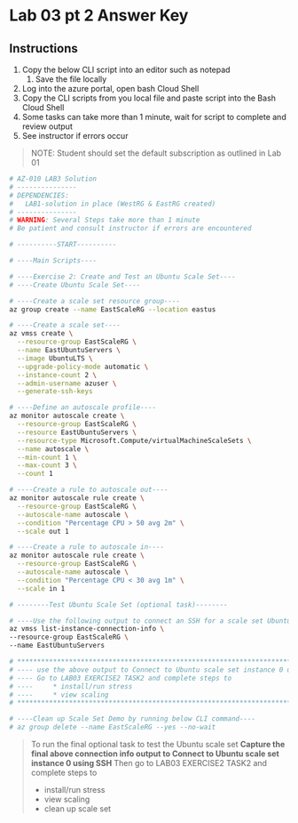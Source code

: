 # Lab 03 pt 2 Answer Key

## Instructions

1. Copy the below CLI script into an editor such as notepad
   1. Save the file locally
1. Log into the azure portal, open bash Cloud Shell
1. Copy the CLI scripts from you local file and paste script into the Bash Cloud Shell
1. Some tasks can take more than 1 minute, wait for script to complete and review output
1. See instructor if errors occur

> NOTE: Student should set the default subscription as outlined in Lab 01

```sh
# AZ-010 LAB3 Solution
# ---------------
# DEPENDENCIES:
#   LAB1-solution in place (WestRG & EastRG created)
# ---------------
# WARNING: Several Steps take more than 1 minute
# Be patient and consult instructor if errors are encountered

# ----------START----------

# ----Main Scripts----

# ----Exercise 2: Create and Test an Ubuntu Scale Set----
# ----Create Ubuntu Scale Set----

# ----Create a scale set resource group----
az group create --name EastScaleRG --location eastus

# ----Create a scale set----
az vmss create \
  --resource-group EastScaleRG \
  --name EastUbuntuServers \
  --image UbuntuLTS \
  --upgrade-policy-mode automatic \
  --instance-count 2 \
  --admin-username azuser \
  --generate-ssh-keys

# ----Define an autoscale profile----
az monitor autoscale create \
  --resource-group EastScaleRG \
  --resource EastUbuntuServers \
  --resource-type Microsoft.Compute/virtualMachineScaleSets \
  --name autoscale \
  --min-count 1 \
  --max-count 3 \
  --count 1

# ----Create a rule to autoscale out----
az monitor autoscale rule create \
  --resource-group EastScaleRG \
  --autoscale-name autoscale \
  --condition "Percentage CPU > 50 avg 2m" \
  --scale out 1

# ----Create a rule to autoscale in----
az monitor autoscale rule create \
  --resource-group EastScaleRG \
  --autoscale-name autoscale \
  --condition "Percentage CPU < 30 avg 1m" \
  --scale in 1

# --------Test Ubuntu Scale Set (optional task)--------

# ----Use the following output to connect an SSH for a scale set Ubuntu server session----
az vmss list-instance-connection-info \
--resource-group EastScaleRG \
--name EastUbuntuServers

# *********************************************************************************
# ---- use the above output to Connect to Ubuntu scale set instance 0 using SSH----
# ---- Go to LAB03 EXERCISE2 TASK2 and complete steps to
# ----     * install/run stress
# ----     * view scaling
# *********************************************************************************

# ----Clean up Scale Set Demo by running below CLI command----
# az group delete --name EastScaleRG --yes --no-wait
```

> To run the final optional task to test the Ubuntu scale set
> **Capture the final above connection info output to Connect to Ubuntu scale set instance 0 using SSH**
> Then go to LAB03 EXERCISE2 TASK2 and complete steps to
>
> * install/run stress
> * view scaling
> * clean up scale set
>
